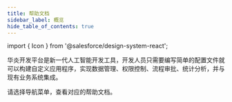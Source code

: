 ```yaml
---
title: 帮助文档
sidebar_label: 概览
hide_table_of_contents: true
---
```


import { Icon } from '@salesforce/design-system-react';

华炎开发平台是新一代人工智能开发工具，开发人员只需要编写简单的配置文件就可以构建自定义应用程序，实现数据管理、权限控制、流程审批、统计分析，并与现有业务系统集成。

请选择导航菜单，查看对应的帮助文档。